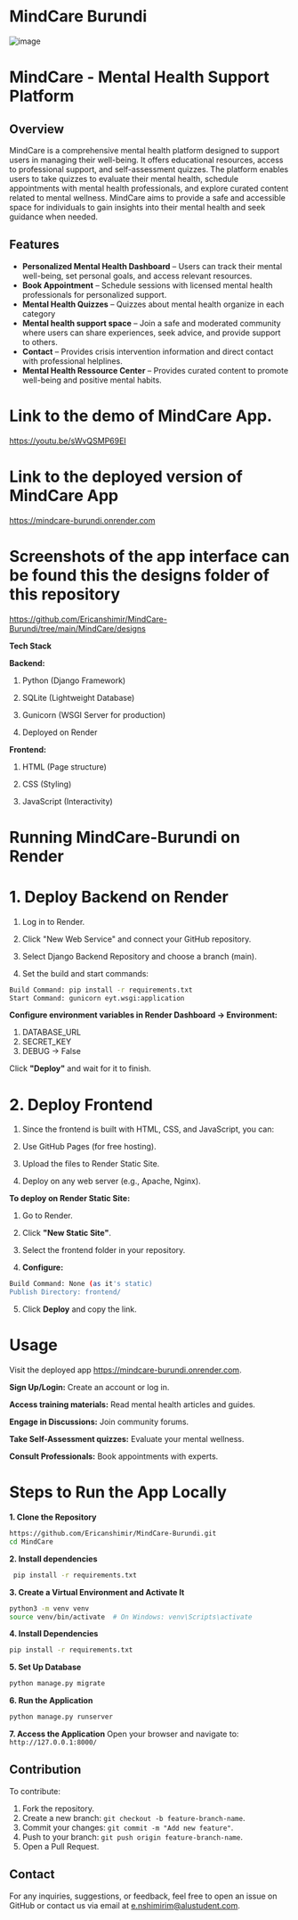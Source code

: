 # MindCare Burundi

![image](https://github.com/user-attachments/assets/3185023a-261d-44c0-a634-da654600586d)


# MindCare - Mental Health Support Platform

## Overview
MindCare is a comprehensive mental health platform designed to support users in managing their well-being. It offers educational resources, access to professional support, and self-assessment quizzes. The platform enables users to take quizzes to evaluate their mental health, schedule appointments with mental health professionals, and explore curated content related to mental wellness. MindCare aims to provide a safe and accessible space for individuals to gain insights into their mental health and seek guidance when needed.

## Features
- **Personalized Mental Health Dashboard** – Users can track their mental well-being, set personal goals, and access relevant resources.
- **Book Appointment** – Schedule sessions with licensed mental health professionals for personalized support.
- **Mental Health Quizzes** – Quizzes about mental health organize in each category
- **Mental health support space** – Join a safe and moderated community where users can share experiences, seek advice, and provide support to others.
- **Contact** – Provides crisis intervention information and direct contact with professional helplines.
- **Mental Health Ressource Center** – Provides curated content to promote well-being and positive mental habits.
  
# Link to the demo of MindCare App.

https://youtu.be/sWvQSMP69EI

# Link to the deployed version of MindCare App

https://mindcare-burundi.onrender.com

# Screenshots of the app interface can be found this the **designs folder** of this repository

https://github.com/Ericanshimir/MindCare-Burundi/tree/main/MindCare/designs

**Tech Stack**

**Backend:**

1. Python (Django Framework)

2. SQLite (Lightweight Database)

3. Gunicorn (WSGI Server for production)

4. Deployed on Render

**Frontend:**

1. HTML (Page structure)

2. CSS (Styling)

3. JavaScript (Interactivity)

# Running MindCare-Burundi on Render

# 1. Deploy Backend on Render

1. Log in to Render.

2. Click "New Web Service" and connect your GitHub repository.

3. Select Django Backend Repository and choose a branch (main).

4. Set the build and start commands:
```bash
Build Command: pip install -r requirements.txt
Start Command: gunicorn eyt.wsgi:application
```
**Configure environment variables in Render Dashboard → Environment:**

1. DATABASE_URL
2. SECRET_KEY
3. DEBUG → False

Click **"Deploy"** and wait for it to finish.

# 2. Deploy Frontend

1. Since the frontend is built with HTML, CSS, and JavaScript, you can:

2. Use GitHub Pages (for free hosting).

3. Upload the files to Render Static Site.

4. Deploy on any web server (e.g., Apache, Nginx).

**To deploy on Render Static Site:**

1. Go to Render.

2. Click **"New Static Site"**.

3. Select the frontend folder in your repository.

4. **Configure:**
```bash
Build Command: None (as it's static)
Publish Directory: frontend/
```
5. Click **Deploy** and copy the link.

# Usage

Visit the deployed app https://mindcare-burundi.onrender.com.

**Sign Up/Login:** Create an account or log in.

**Access training materials:** Read mental health articles and guides.

**Engage in Discussions:** Join community forums.

**Take Self-Assessment quizzes:** Evaluate your mental wellness.

**Consult Professionals:** Book appointments with experts.


# Steps to Run the App Locally
**1. Clone the Repository**
   ```sh
   https://github.com/Ericanshimir/MindCare-Burundi.git
   cd MindCare
   ```
**2. Install dependencies**
```bash
 pip install -r requirements.txt
```
**3. Create a Virtual Environment and Activate It**
   ```sh
   python3 -m venv venv
   source venv/bin/activate  # On Windows: venv\Scripts\activate
   ```
**4. Install Dependencies**
   ```sh
   pip install -r requirements.txt
   ```
**5. Set Up Database**
   ```sh
  python manage.py migrate
   ```
**6. Run the Application**
   ```sh
  python manage.py runserver
   ```
**7. Access the Application**
   Open your browser and navigate to: `http://127.0.0.1:8000/`
    
## Contribution
To contribute:
1. Fork the repository.
2. Create a new branch: `git checkout -b feature-branch-name`.
3. Commit your changes: `git commit -m "Add new feature"`.
4. Push to your branch: `git push origin feature-branch-name`.
5. Open a Pull Request.

## Contact
For any inquiries, suggestions, or feedback, feel free to open an issue on GitHub or contact us via email at e.nshimirim@alustudent.com.
